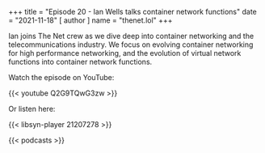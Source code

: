 +++
title = "Episode 20 - Ian Wells talks container network functions"
date = "2021-11-18"
[ author ]
  name = "thenet.lol"
+++

Ian joins The Net crew as we dive deep into container networking and the telecommunications industry. We focus on evolving container networking for high performance networking, and the evolution of virtual network functions into container network functions.

Watch the episode on YouTube:

{{< youtube Q2G9TQwG3zw >}}

Or listen here:

{{< libsyn-player 21207278 >}}

{{< podcasts >}}
